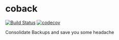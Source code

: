 # coback

[![Build Status](https://travis-ci.com/mitro42/coback.svg?branch=master)](https://travis-ci.com/mitro42/coback)
[![codecov](https://codecov.io/gh/mitro42/coback/branch/master/graph/badge.svg)](https://codecov.io/gh/mitro42/coback)

Consolidate Backups and save you some headache
